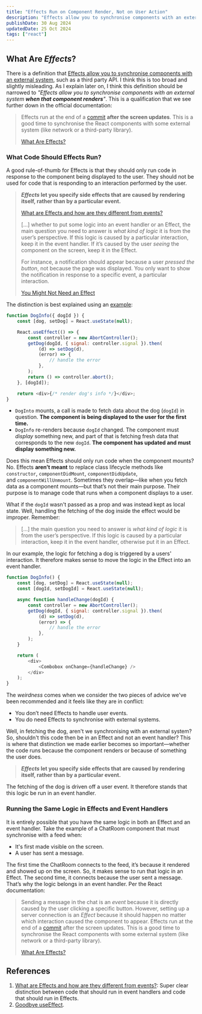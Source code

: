 ```yaml
---
title: "Effects Run on Component Render, Not on User Action"
description: "Effects allow you to synchronise components with an external system when that component renders."
publishDate: 30 Aug 2024
updatedDate: 25 Oct 2024
tags: ["react"]
---
```


## What Are _Effects_?

There is a definition that [Effects allow you to synchronise components with an external system](https://react.dev/learn/you-might-not-need-an-effect), such as a third party API. I think this is too broad and slightly misleading. As I explain later on, I think this definition should be narrowed to _"Effects allow you to synchronise components with an external system **when that component renders**"_. This is a qualification that we see further down in the official documentation:

> Effects run at the end of a [commit](https://react.dev/learn/render-and-commit) **after the screen updates**. This is a good time to synchronise the React components with some external system (like network or a third-party library).
>
> [What Are Effects?](https://react.dev/learn/synchronizing-with-effects#what-are-effects-and-how-are-they-different-from-events)

### What Code Should Effects Run?

A good rule-of-thumb for Effects is that they should only run code in response to the component being displayed to the user. They should not be used for code that is responding to an interaction performed by the user.

> **_Effects_ let you specify side effects that are caused by rendering itself, rather than by a particular event.**
>
> [What are Effects and how are they different from events?](https://react.dev/learn/synchronizing-with-effects#what-are-effects-and-how-are-they-different-from-events)
>
> [...] whether to put some logic into an event handler or an Effect, the main question you need to answer is _what kind of logic_ it is from the user’s perspective. If this logic is caused by a particular interaction, keep it in the event handler. If it’s caused by the user _seeing_ the component on the screen, keep it in the Effect.
>
> For instance, a notification should appear because a user _pressed the button_, not because the page was displayed. You only want to show the notification in response to a specific event, a particular interaction.
>
> [You Might Not Need an Effect](https://react.dev/learn/you-might-not-need-an-effect#sharing-logic-between-event-handlers)

The distinction is best explained using an [example](https://www.epicreact.dev/myths-about-useeffect):

```javascript title="DogInfo.jsx"
function DogInfo({ dogId }) {
	const [dog, setDog] = React.useState(null);

	React.useEffect(() => {
		const controller = new AbortController();
		getDog(dogId, { signal: controller.signal }).then(
			(d) => setDog(d),
			(error) => {
				// handle the error
			},
		);
		return () => controller.abort();
	}, [dogId]);

	return <div>{/* render dog's info */}</div>;
}
```

- `DogInto` mounts, a call is made to fetch data about the dog (`dogId`) in question. **The component is being displayed to the user for the first time.**
- `DogInfo` re-renders because `dogId` changed. The component must _display_ something new, and part of that is fetching fresh data that corresponds to the new `dogId`. **The component has updated and must display something new.**

Does this mean Effects should only run code when the component mounts? No. Effects **aren’t meant** to replace class lifecycle methods like `constructor`, `componentDidMount`, `componentDidUpdate`, and `componentWillUnmount`. Sometimes they overlap—like when you fetch data as a component mounts—but that’s not their main purpose. Their purpose is to manage code that runs when a component displays to a user.

What if the `dogId` wasn't passed as a prop and was instead kept as local state. Well, handling the fetching of the dog inside the effect would be improper. Remember:

> [...] the main question you need to answer is _what kind of logic_ it is from the user’s perspective. If this logic is caused by a particular interaction, keep it in the event handler, otherwise put it in an Effect.

In our example, the logic for fetching a dog is triggered by a users' interaction. It therefore makes sense to move the logic in the Effect into an event handler.

```javascript title="DogInfo.jsx" ins={5-13, 17}
function DogInfo() {
	const [dog, setDog] = React.useState(null);
	const [dogId, setDogId] = React.useState(null);

	async function handleChange(dogId) {
		const controller = new AbortController();
		getDog(dogId, { signal: controller.signal }).then(
			(d) => setDog(d),
			(error) => {
				// handle the error
			},
		);
	}

	return (
		<div>
			<Combobox onChange={handleChange} />
		</div>
	);
}
```

The _weirdness_ comes when we consider the two pieces of advice we've been recommended and it feels like they are in conflict:

- You don’t need Effects to handle user events.
- You do need Effects to synchronise with external systems.

Well, in fetching the dog, aren't we synchronising with an external system? So, shouldn't this code then be in an Effect and not an event handler? This is where that distinction we made earlier becomes so important—whether the code runs because the component renders or because of something the user does.​

> **_Effects_ let you specify side effects that are caused by rendering itself, rather than by a particular event.**

The fetching of the dog is driven off a user event. It therefore stands that this logic be run in an event handler.

### Running the Same Logic in Effects and Event Handlers

It is entirely possible that you have the same logic in both an Effect and an event handler. Take the example of a ChatRoom component that must synchronise with a feed when:

- It's first made visible on the screen.
- A user has sent a message.

The first time the ChatRoom connects to the feed, it’s because it rendered and showed up on the screen. So, it makes sense to run that logic in an Effect. The second time, it connects because the user sent a message. That’s why the logic belongs in an event handler. Per the React documentation:

> Sending a message in the chat is an _event_ because it is directly caused by the user clicking a specific button. However, setting up a server connection is an _Effect_ because it should happen no matter which interaction caused the component to appear. Effects run at the end of a [commit](https://react.dev/learn/render-and-commit) after the screen updates. This is a good time to synchronise the React components with some external system (like network or a third-party library).
>
> [What Are Effects?](https://react.dev/learn/synchronizing-with-effects#what-are-effects-and-how-are-they-different-from-events)

## References

1. [What are Effects and how are they different from events?](https://react.dev/learn/synchronizing-with-effects#what-are-effects-and-how-are-they-different-from-events): Super clear distinction between code that should run in event handlers and code that should run in Effects.
2. [Goodbye useEffect](https://www.youtube.com/watch?v=bGzanfKVFeU).
